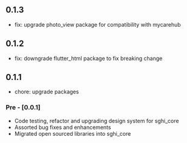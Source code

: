 ## 0.1.3

- fix: upgrade photo_view package for compatibility with mycarehub

## 0.1.2

- fix: downgrade flutter_html package to fix breaking change

## 0.1.1

- chore: upgrade packages

### Pre - [0.0.1]

- Code testing, refactor and upgrading design system for sghi_core
- Assorted bug fixes and enhancements
- Migrated open sourced libraries into sghi_core
